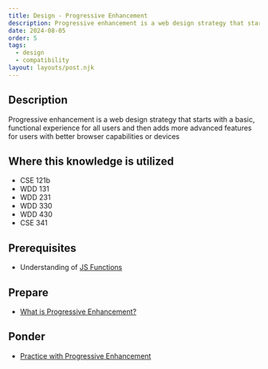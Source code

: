 ```yaml
---
title: Design - Progressive Enhancement
description: Progressive enhancement is a web design strategy that starts with a basic, functional experience for all users and then adds more advanced features for users with better browser capabilities or devices
date: 2024-08-05
order: 5
tags:
  - design
  - compatibility
layout: layouts/post.njk
---
```


## Description

Progressive enhancement is a web design strategy that starts with a basic, functional experience for all users and then adds more advanced features for users with better browser capabilities or devices

## Where this knowledge is utilized

- CSE 121b
- WDD 131
- WDD 231
- WDD 330
- WDD 430
- CSE 341

## Prerequisites

- Understanding of [JS Functions](../../js/organizing-functions)

## Prepare

- [What is Progressive Enhancement?](prepare1/)

## Ponder

- [Practice with Progressive Enhancement](ponder1/)
